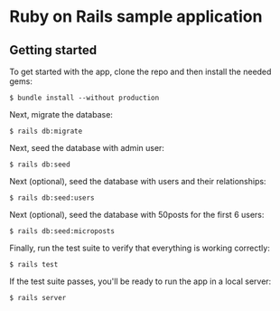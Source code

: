 # Ruby on Rails sample application

## Getting started

To get started with the app, clone the repo and then install the needed gems:

```
$ bundle install --without production
```

Next, migrate the database:

```
$ rails db:migrate
```

Next, seed the database with admin user:

```
$ rails db:seed
```


Next (optional), seed the database with users and their relationships:

```
$ rails db:seed:users
```

Next (optional), seed the database with 50posts for the first 6 users:

```
$ rails db:seed:microposts
```

Finally, run the test suite to verify that everything is working correctly:

```
$ rails test
```

If the test suite passes, you'll be ready to run the app in a local server:

```
$ rails server
```
